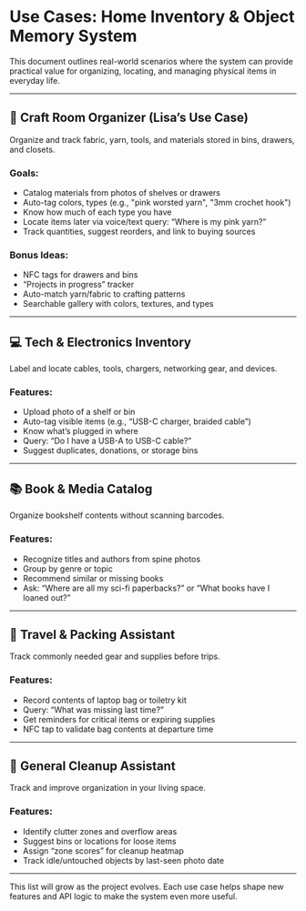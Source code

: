 
# Use Cases: Home Inventory & Object Memory System

This document outlines real-world scenarios where the system can provide practical value for organizing, locating, and managing physical items in everyday life.

---

## 🧶 Craft Room Organizer (Lisa’s Use Case)

Organize and track fabric, yarn, tools, and materials stored in bins, drawers, and closets.

### Goals:
- Catalog materials from photos of shelves or drawers
- Auto-tag colors, types (e.g., "pink worsted yarn", "3mm crochet hook")
- Know how much of each type you have
- Locate items later via voice/text query: “Where is my pink yarn?”
- Track quantities, suggest reorders, and link to buying sources

### Bonus Ideas:
- NFC tags for drawers and bins
- “Projects in progress” tracker
- Auto-match yarn/fabric to crafting patterns
- Searchable gallery with colors, textures, and types

---

## 💻 Tech & Electronics Inventory

Label and locate cables, tools, chargers, networking gear, and devices.

### Features:
- Upload photo of a shelf or bin
- Auto-tag visible items (e.g., “USB-C charger, braided cable”)
- Know what’s plugged in where
- Query: “Do I have a USB-A to USB-C cable?”
- Suggest duplicates, donations, or storage bins

---

## 📚 Book & Media Catalog

Organize bookshelf contents without scanning barcodes.

### Features:
- Recognize titles and authors from spine photos
- Group by genre or topic
- Recommend similar or missing books
- Ask: “Where are all my sci-fi paperbacks?” or “What books have I loaned out?”

---

## 🚙 Travel & Packing Assistant

Track commonly needed gear and supplies before trips.

### Features:
- Record contents of laptop bag or toiletry kit
- Query: “What was missing last time?”
- Get reminders for critical items or expiring supplies
- NFC tap to validate bag contents at departure time

---

## 🧹 General Cleanup Assistant

Track and improve organization in your living space.

### Features:
- Identify clutter zones and overflow areas
- Suggest bins or locations for loose items
- Assign “zone scores” for cleanup heatmap
- Track idle/untouched objects by last-seen photo date

---

This list will grow as the project evolves. Each use case helps shape new features and API logic to make the system even more useful.
